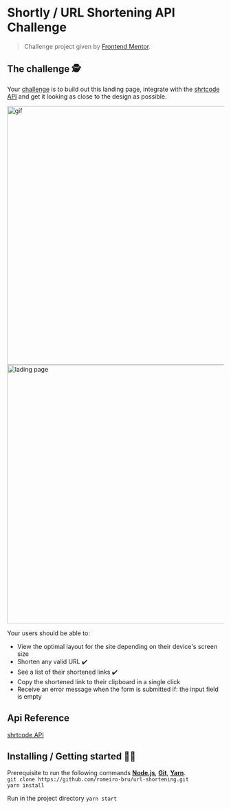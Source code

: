 # Shortly / URL Shortening API Challenge

> Challenge project given by [Frontend Mentor](https://www.frontendmentor.io/).

## The challenge 🕵️
Your [challenge](https://www.frontendmentor.io/challenges/url-shortening-api-landing-page-2ce3ob-G) is to build out this landing page, integrate with the [shrtcode API](https://shrtco.de/docs/) and get it looking as close to the design as possible.

<img width="600" src="https://user-images.githubusercontent.com/56081906/166335005-d73e9a0f-7e4f-4147-8d8a-f128c0aa72c2.gif" alt="gif" />
<img width="600" src="https://user-images.githubusercontent.com/56081906/165976319-974c5d2d-6d84-430b-b4df-35e1a6ae8c36.png" alt="lading page" />

Your users should be able to:

* View the optimal layout for the site depending on their device's screen size
* Shorten any valid URL ✔️
* See a list of their shortened links ✔️
* Copy the shortened link to their clipboard in a single click
* Receive an error message when the form is submitted if: the input field is empty

## Api Reference
[shrtcode API](https://shrtco.de/docs/)


## Installing / Getting started 👨‍🏭

Prerequisite to run the following commands <strong>[Node.js](https://nodejs.org/en/download/)</strong>, 
                           <strong>[Git](https://git-scm.com/downloads)</strong>, 
                           <strong>[Yarn](https://yarnpkg.com/)</strong>.
<br>
```git clone https://github.com/romeiro-bru/url-shortening.git```
<br>
```yarn install```

Run in the project directory ```yarn start```
